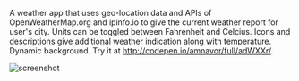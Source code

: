 A weather app that uses geo-location data and APIs of OpenWeatherMap.org and ipinfo.io to give 
the current weather report for user's city.  Units can be toggled between Fahrenheit and Celcius.
Icons and descriptions give additional weather indication along with temperature. Dynamic background. 
Try it at http://codepen.io/amnavor/full/adWXXr/.


![screenshot](https://cloud.githubusercontent.com/assets/12720744/12247625/acb8cdd2-b869-11e5-9bc3-b4ef8caafdd6.png)

 
